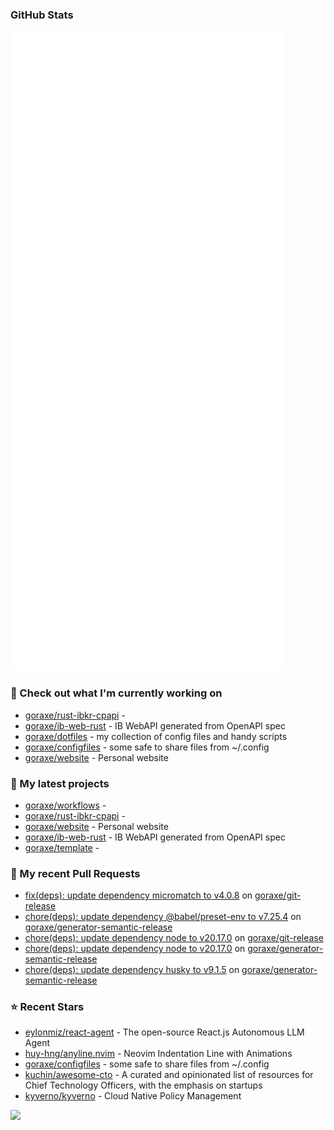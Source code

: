 
### GitHub Stats

<p align="left"><img src="https://raw.githubusercontent.com/goraxe/goraxe/main/github-metrics.svg" /></p>

### 👷 Check out what I'm currently working on

- [goraxe/rust-ibkr-cpapi](https://github.com/goraxe/rust-ibkr-cpapi) - 
- [goraxe/ib-web-rust](https://github.com/goraxe/ib-web-rust) - IB WebAPI generated from OpenAPI spec
- [goraxe/dotfiles](https://github.com/goraxe/dotfiles) - my collection of config files and handy scripts
- [goraxe/configfiles](https://github.com/goraxe/configfiles) - some safe to share files from ~/.config 
- [goraxe/website](https://github.com/goraxe/website) - Personal website
### 🌱 My latest projects

- [goraxe/workflows](https://github.com/goraxe/workflows) - 
- [goraxe/rust-ibkr-cpapi](https://github.com/goraxe/rust-ibkr-cpapi) - 
- [goraxe/website](https://github.com/goraxe/website) - Personal website
- [goraxe/ib-web-rust](https://github.com/goraxe/ib-web-rust) - IB WebAPI generated from OpenAPI spec
- [goraxe/template](https://github.com/goraxe/template) - 
### 🔨 My recent Pull Requests

- [fix(deps): update dependency micromatch to v4.0.8](https://github.com/goraxe/git-release/pull/100) on [goraxe/git-release](https://github.com/goraxe/git-release)
- [chore(deps): update dependency @babel/preset-env to v7.25.4](https://github.com/goraxe/generator-semantic-release/pull/151) on [goraxe/generator-semantic-release](https://github.com/goraxe/generator-semantic-release)
- [chore(deps): update dependency node to v20.17.0](https://github.com/goraxe/git-release/pull/99) on [goraxe/git-release](https://github.com/goraxe/git-release)
- [chore(deps): update dependency node to v20.17.0](https://github.com/goraxe/generator-semantic-release/pull/150) on [goraxe/generator-semantic-release](https://github.com/goraxe/generator-semantic-release)
- [chore(deps): update dependency husky to v9.1.5](https://github.com/goraxe/generator-semantic-release/pull/149) on [goraxe/generator-semantic-release](https://github.com/goraxe/generator-semantic-release)
### ⭐ Recent Stars

- [eylonmiz/react-agent](https://github.com/eylonmiz/react-agent) - The open-source React.js Autonomous LLM Agent
- [huy-hng/anyline.nvim](https://github.com/huy-hng/anyline.nvim) - Neovim Indentation Line with Animations
- [goraxe/configfiles](https://github.com/goraxe/configfiles) - some safe to share files from ~/.config 
- [kuchin/awesome-cto](https://github.com/kuchin/awesome-cto) - A curated and opinionated list of resources for Chief Technology Officers, with the emphasis on startups
- [kyverno/kyverno](https://github.com/kyverno/kyverno) - Cloud Native Policy Management

![](https://komarev.com/ghpvc/?username=goraxe)
